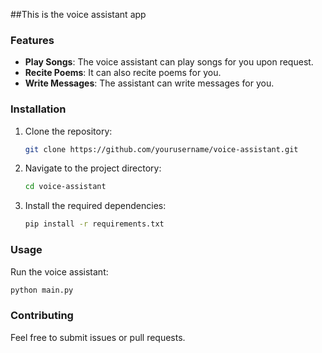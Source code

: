 ##This is the voice assistant app
### Features

- **Play Songs**: The voice assistant can play songs for you upon request.
- **Recite Poems**: It can also recite poems for you.
- **Write Messages**: The assistant can write messages for you.

### Installation

1. Clone the repository:
    ```sh
    git clone https://github.com/yourusername/voice-assistant.git
    ```
2. Navigate to the project directory:
    ```sh
    cd voice-assistant
    ```
3. Install the required dependencies:
    ```sh
    pip install -r requirements.txt
    ```

### Usage

Run the voice assistant:
```sh
python main.py
```

### Contributing

Feel free to submit issues or pull requests.

